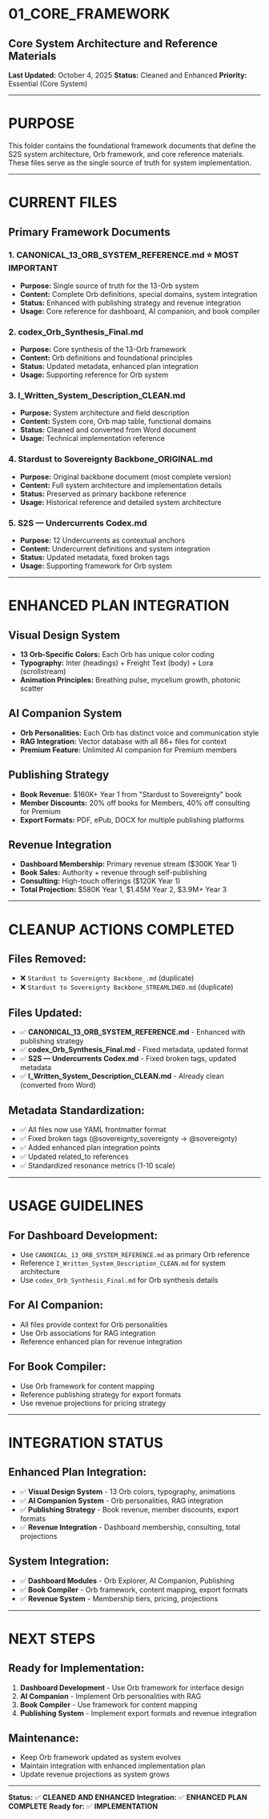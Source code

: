 # **01_CORE_FRAMEWORK**
## **Core System Architecture and Reference Materials**

**Last Updated:** October 4, 2025
**Status:** Cleaned and Enhanced
**Priority:** Essential (Core System)

---

# **PURPOSE**

This folder contains the foundational framework documents that define the S2S system architecture, Orb framework, and core reference materials. These files serve as the single source of truth for system implementation.

---

# **CURRENT FILES**

## **Primary Framework Documents**

### **1. CANONICAL_13_ORB_SYSTEM_REFERENCE.md** ⭐ **MOST IMPORTANT**
- **Purpose:** Single source of truth for the 13-Orb system
- **Content:** Complete Orb definitions, special domains, system integration
- **Status:** Enhanced with publishing strategy and revenue integration
- **Usage:** Core reference for dashboard, AI companion, and book compiler

### **2. codex_Orb_Synthesis_Final.md**
- **Purpose:** Core synthesis of the 13-Orb framework
- **Content:** Orb definitions and foundational principles
- **Status:** Updated metadata, enhanced plan integration
- **Usage:** Supporting reference for Orb system

### **3. I_Written_System_Description_CLEAN.md**
- **Purpose:** System architecture and field description
- **Content:** System core, Orb map table, functional domains
- **Status:** Cleaned and converted from Word document
- **Usage:** Technical implementation reference

### **4. Stardust to Sovereignty Backbone_ORIGINAL.md**
- **Purpose:** Original backbone document (most complete version)
- **Content:** Full system architecture and implementation details
- **Status:** Preserved as primary backbone reference
- **Usage:** Historical reference and detailed system architecture

### **5. S2S — Undercurrents Codex.md**
- **Purpose:** 12 Undercurrents as contextual anchors
- **Content:** Undercurrent definitions and system integration
- **Status:** Updated metadata, fixed broken tags
- **Usage:** Supporting framework for Orb system

---

# **ENHANCED PLAN INTEGRATION**

## **Visual Design System**
- **13 Orb-Specific Colors:** Each Orb has unique color coding
- **Typography:** Inter (headings) + Freight Text (body) + Lora (scrollstream)
- **Animation Principles:** Breathing pulse, mycelium growth, photonic scatter

## **AI Companion System**
- **Orb Personalities:** Each Orb has distinct voice and communication style
- **RAG Integration:** Vector database with all 86+ files for context
- **Premium Feature:** Unlimited AI companion for Premium members

## **Publishing Strategy**
- **Book Revenue:** $160K+ Year 1 from "Stardust to Sovereignty" book
- **Member Discounts:** 20% off books for Members, 40% off consulting for Premium
- **Export Formats:** PDF, ePub, DOCX for multiple publishing platforms

## **Revenue Integration**
- **Dashboard Membership:** Primary revenue stream ($300K Year 1)
- **Book Sales:** Authority + revenue through self-publishing
- **Consulting:** High-touch offerings ($120K Year 1)
- **Total Projection:** $580K Year 1, $1.45M Year 2, $3.9M+ Year 3

---

# **CLEANUP ACTIONS COMPLETED**

## **Files Removed:**
- ❌ `Stardust to Sovereignty Backbone_.md` (duplicate)
- ❌ `Stardust to Sovereignty Backbone_STREAMLINED.md` (duplicate)

## **Files Updated:**
- ✅ **CANONICAL_13_ORB_SYSTEM_REFERENCE.md** - Enhanced with publishing strategy
- ✅ **codex_Orb_Synthesis_Final.md** - Fixed metadata, updated format
- ✅ **S2S — Undercurrents Codex.md** - Fixed broken tags, updated metadata
- ✅ **I_Written_System_Description_CLEAN.md** - Already clean (converted from Word)

## **Metadata Standardization:**
- ✅ All files now use YAML frontmatter format
- ✅ Fixed broken tags (@sovereignty_sovereignty → @sovereignty)
- ✅ Added enhanced plan integration points
- ✅ Updated related_to references
- ✅ Standardized resonance metrics (1-10 scale)

---

# **USAGE GUIDELINES**

## **For Dashboard Development:**
- Use `CANONICAL_13_ORB_SYSTEM_REFERENCE.md` as primary Orb reference
- Reference `I_Written_System_Description_CLEAN.md` for system architecture
- Use `codex_Orb_Synthesis_Final.md` for Orb synthesis details

## **For AI Companion:**
- All files provide context for Orb personalities
- Use Orb associations for RAG integration
- Reference enhanced plan for revenue integration

## **For Book Compiler:**
- Use Orb framework for content mapping
- Reference publishing strategy for export formats
- Use revenue projections for pricing strategy

---

# **INTEGRATION STATUS**

## **Enhanced Plan Integration:**
- ✅ **Visual Design System** - 13 Orb colors, typography, animations
- ✅ **AI Companion System** - Orb personalities, RAG integration
- ✅ **Publishing Strategy** - Book revenue, member discounts, export formats
- ✅ **Revenue Integration** - Dashboard membership, consulting, total projections

## **System Integration:**
- ✅ **Dashboard Modules** - Orb Explorer, AI Companion, Publishing
- ✅ **Book Compiler** - Orb framework, content mapping, export formats
- ✅ **Revenue System** - Membership tiers, pricing, projections

---

# **NEXT STEPS**

## **Ready for Implementation:**
1. **Dashboard Development** - Use Orb framework for interface design
2. **AI Companion** - Implement Orb personalities with RAG
3. **Book Compiler** - Use framework for content mapping
4. **Publishing System** - Implement export formats and revenue integration

## **Maintenance:**
- Keep Orb framework updated as system evolves
- Maintain integration with enhanced implementation plan
- Update revenue projections as system grows

---

**Status:** ✅ **CLEANED AND ENHANCED**
**Integration:** ✅ **ENHANCED PLAN COMPLETE**
**Ready for:** ✅ **IMPLEMENTATION**
